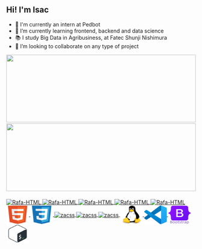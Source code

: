 ## Hi! I'm Isac
- 🔭 I'm currently an intern at Pedbot
- 🌱 I’m currently learning frontend, backend and data science
- 📚 I study Big Data in Agribusiness, at Fatec Shunji Nishimura
- 👯 I’m looking to collaborate on any type of project
<div align="center">
  <a href="https://github.com/Isac999">
  <img height="180em" width="100%" src="https://github-readme-stats.vercel.app/api?username=Isac999&show_icons=true&theme=dracula&include_all_commits=true&count_private=true"/>
     <img height="180em" width="100%" src="https://github-readme-stats.vercel.app/api/top-langs/?username=Isac999&layout=compact&langs_count=7&theme=dracula"/>
</div>
 <div style="display: inline_block"><br>
   <img align="center" alt="Rafa-HTML" height="50" width="60" src="https://cdn.jsdelivr.net/gh/devicons/devicon/icons/python/python-original.svg" />
<img align="center" alt="Rafa-HTML" height="55" width="65"  src="https://cdn.jsdelivr.net/gh/devicons/devicon/icons/php/php-plain.svg"/>
 <img align="center" alt="Rafa-HTML" height="50" width="60" src="https://cdn.jsdelivr.net/gh/devicons/devicon/icons/javascript/javascript-original.svg" />
  <img align="center" alt="Rafa-HTML" height="50" width="60" src="https://cdn.jsdelivr.net/gh/devicons/devicon/icons/laravel/laravel-plain-wordmark.svg" />
<img align="center" alt="Rafa-HTML" height="50" width="60" src="https://cdn.jsdelivr.net/gh/devicons/devicon/icons/vuejs/vuejs-original.svg" />
  <img align="center" alt="Rafa-HTML" height="50" width="60" src="https://raw.githubusercontent.com/devicons/devicon/master/icons/html5/html5-original.svg">
  <img align="center" alt="zacss" height="50" width="60" src="https://raw.githubusercontent.com/devicons/devicon/master/icons/css3/css3-original.svg">
<img align="center" alt="zacss" height="50" width="60" 
src="https://cdn.jsdelivr.net/gh/devicons/devicon/icons/mysql/mysql-original.svg" />
<img align="center" alt="zacss" height="50" width="60"  
src="https://cdn.jsdelivr.net/gh/devicons/devicon/icons/git/git-original.svg" />
<img align="center" alt="zacss" height="75" width="70"  
src="https://cdn.jsdelivr.net/gh/devicons/devicon/icons/docker/docker-original.svg" />
<img align="center" alt="zacss" height="50" width="60"  
src="https://github.com/devicons/devicon/blob/master/icons/linux/linux-original.svg" />
<img align="center" alt="zacss" height="50" width="60"  
src="https://github.com/devicons/devicon/blob/master/icons/vscode/vscode-original.svg"/>
<img align="center" alt="zacss" height="50" width="60"  
src="https://github.com/devicons/devicon/blob/master/icons/bootstrap/bootstrap-original-wordmark.svg"/>
<img align="center" alt="zacss" height="50" width="60"  
src="https://github.com/devicons/devicon/blob/master/icons/bash/bash-original.svg"/>
   
 
   
</div>
<!--
  ![Snake animation](https://github.com/isac999/isac999/blob/output/github-contribution-grid-snake.svg)
-->
